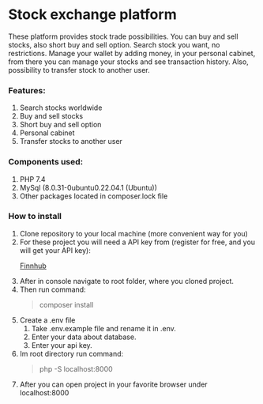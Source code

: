 # Stock exchange platform
<p>These platform provides stock trade possibilities.
You can buy and sell stocks, also short buy and sell option.
Search stock you want, no restrictions. Manage your wallet by adding money, 
in your personal cabinet, from there you can manage your stocks and see transaction history. 
Also, possibility to transfer stock to another user.</p>

### Features:
<ol>
    <li>Search stocks worldwide</li>
    <li>Buy and sell stocks</li>
    <li>Short buy and sell option</li>
    <li>Personal cabinet</li>
    <li>Transfer stocks to another user</li>
</ol>

### Components used:
<ol>
<li>PHP 7.4</li>
<li>MySql (8.0.31-0ubuntu0.22.04.1 (Ubuntu))</li>
<li>Other packages located in composer.lock file</li>
</ol>

### How to install
<ol>
<li>Clone repository to your local machine (more convenient way for you)</li>
<li>For these project you will need a API key from (register for free, and you will
get your API key): </li>

[Finnhub](https://finnhub.io/)

<li>After in console navigate to root folder, where you cloned project.</li>
<li>Then run command:</li>

> composer install

<li>Create a .env file
    <ol>
        <li>Take .env.example file and rename it in .env.</li>
        <li>Enter your data about database.</li>
        <li>Enter your api key.</li>
    </ol>
</li>
<li>Im root directory run command:</li>

>php -S localhost:8000

<li>After you can open project in your favorite browser under localhost:8000</li>
</ol>

